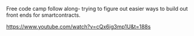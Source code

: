 Free code camp follow along- trying to figure out easier ways to build out front ends for smartcontracts. 

https://www.youtube.com/watch?v=cQx6ig3mp1U&t=188s

